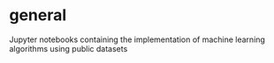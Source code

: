 # general
Jupyter notebooks containing the implementation of machine learning algorithms using public datasets
